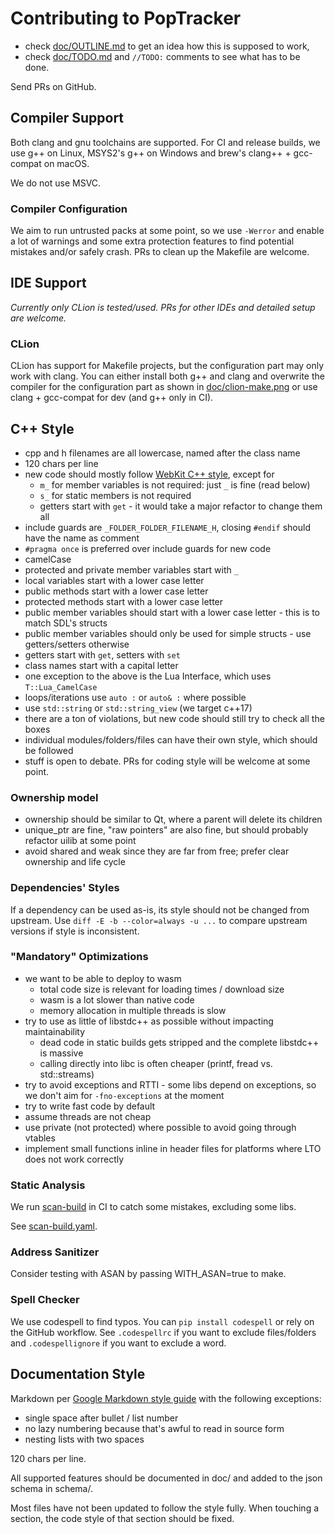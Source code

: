 # Contributing to PopTracker

- check [doc/OUTLINE.md](doc/OUTLINE.md) to get an idea how this is supposed to work,
- check [doc/TODO.md](doc/TODO.md) and `//TODO:` comments to see what has to be done.

Send PRs on GitHub.

## Compiler Support

Both clang and gnu toolchains are supported. For CI and release builds, we use g++ on Linux, MSYS2's g++ on Windows and
brew's clang++ + gcc-compat on macOS.

We do not use MSVC.

### Compiler Configuration

We aim to run untrusted packs at some point, so we use `-Werror` and enable a lot of warnings and some extra protection
features to find potential mistakes and/or safely crash.
PRs to clean up the Makefile are welcome.

## IDE Support

*Currently only CLion is tested/used. PRs for other IDEs and detailed setup are welcome.*

### CLion

CLion has support for Makefile projects, but the configuration part may only work with clang.
You can either install both g++ and clang and overwrite the compiler for the configuration part
as shown in [doc/clion-make.png](doc/clion-make.png)
or use clang + gcc-compat for dev (and g++ only in CI).

## C++ Style

- cpp and h filenames are all lowercase, named after the class name
- 120 chars per line
- new code should mostly follow [WebKit C++ style](https://webkit.org/code-style-guidelines/),
  except for
  - `m_` for member variables is not required: just `_` is fine (read below)
  - `s_` for static members is not required
  - getters start with `get` - it would take a major refactor to change them all
- include guards are `_FOLDER_FOLDER_FILENAME_H`,
  closing `#endif` should have the name as comment
- `#pragma once` is preferred over include guards for new code
- camelCase
- protected and private member variables start with `_`
- local variables start with a lower case letter
- public methods start with a lower case letter
- protected methods start with a lower case letter
- public member variables should start with a lower case letter - this is to match SDL's structs
- public member variables should only be used for simple structs - use getters/setters otherwise
- getters start with `get`, setters with `set`
- class names start with a capital letter
- one exception to the above is the Lua Interface, which uses `T::Lua_CamelCase`
- loops/iterations use `auto :` or `auto& :` where possible
- use `std::string` or `std::string_view` (we target c++17)
- there are a ton of violations, but new code should still try to check all the boxes
- individual modules/folders/files can have their own style, which should be followed
- stuff is open to debate. PRs for coding style will be welcome at some point.

### Ownership model

- ownership should be similar to Qt, where a parent will delete its children
- unique_ptr are fine, "raw pointers" are also fine, but should probably refactor uilib at some point
- avoid shared and weak since they are far from free; prefer clear ownership and life cycle

### Dependencies' Styles

If a dependency can be used as-is, its style should not be changed from upstream.
Use `diff -E -b --color=always -u ...` to compare upstream versions if style is inconsistent.

### "Mandatory" Optimizations

- we want to be able to deploy to wasm
  - total code size is relevant for loading times / download size
  - wasm is a lot slower than native code
  - memory allocation in multiple threads is slow
- try to use as little of libstdc++ as possible without impacting maintainability
  - dead code in static builds gets stripped and the complete libstdc++ is massive
  - calling directly into libc is often cheaper (printf, fread vs. std::streams)
- try to avoid exceptions and RTTI - some libs depend on exceptions,
  so we don't aim for `-fno-exceptions` at the moment
- try to write fast code by default
- assume threads are not cheap
- use private (not protected) where possible to avoid going through vtables
- implement small functions inline in header files for platforms where LTO does not work correctly

### Static Analysis

We run [scan-build](https://clang.llvm.org/docs/analyzer/user-docs/CommandLineUsage.html#scan-build)
in CI to catch some mistakes, excluding some libs.

See [scan-build.yaml](../.github/workflows/scan-build.yaml).

### Address Sanitizer

Consider testing with ASAN by passing WITH_ASAN=true to make.

### Spell Checker

We use codespell to find typos. You can `pip install codespell` or rely on the GitHub workflow.
See `.codespellrc` if you want to exclude files/folders and `.codespellignore` if you want to exclude a word.

## Documentation Style

Markdown per [Google Markdown style guide](https://google.github.io/styleguide/docguide/style.html)
with the following exceptions:
- single space after bullet / list number
- no lazy numbering because that's awful to read in source form
- nesting lists with two spaces

120 chars per line.

All supported features should be documented in doc/ and added to the json schema in schema/.

Most files have not been updated to follow the style fully. When touching a section, the code style of that section
should be fixed.
